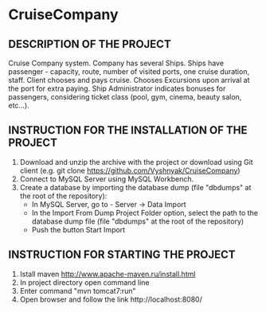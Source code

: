 ﻿# CruiseCompany
## DESCRIPTION OF THE PROJECT
Cruise Company system. Company has several Ships. Ships have passenger - capacity, route, number of visited ports, one cruise duration, staff. Client chooses and pays cruise. Chooses Excursions upon arrival at the port for extra paying. Ship Administrator indicates bonuses for passengers, considering ticket class (pool, gym, cinema, beauty salon, etc…).
## INSTRUCTION FOR THE INSTALLATION OF THE PROJECT
1. Download and unzip the archive with the project or download using Git client (e.g. git clone https://github.com/Vyshnyak/CruiseCompany)
2. Connect to MySQL Server using MySQL Workbench.
3. Create a database by importing the database dump (file "dbdumps" at the root of the repository):
   - In MySQL Server, go to - Server -> Data Import
   - In the Import From Dump Project Folder option, select the path to the database dump file (file "dbdumps" at the root of the repository)
   - Push the button Start Import
## INSTRUCTION FOR STARTING THE PROJECT
1. Istall maven http://www.apache-maven.ru/install.html
2. In project directory open command line
3. Enter command "mvn tomcat7:run"
4. Open browser and follow the link http://localhost:8080/
